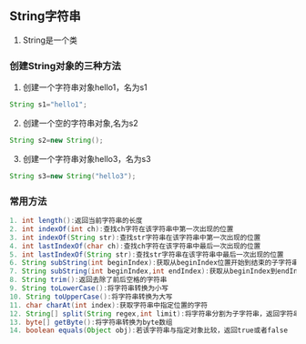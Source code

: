 ## String字符串
1. String是一个类

### 创建String对象的三种方法
1. 创建一个字符串对象hello1，名为s1
```java
String s1="hello1";
```
2. 创建一个空的字符串对象,名为s2
```java
String s2=new String();
```
3. 创建一个字符串对象hello3，名为s3
```java
String s3=new String("hello3");
```

### 常用方法
```java
1. int length():返回当前字符串的长度
2. int indexOf(int ch):查找ch字符在该字符串中第一次出现的位置
3. int indexOf(String str):查找str字符串在该字符串中第一次出现的位置
4. int lastIndexOf(char ch):查找ch字符在该字符串中最后一次出现的位置
5. int lastIndexOf(String str):查找str字符串在该字符串中最后一次出现的位置
6. String subString(int beginIndex):获取从beginIndex位置开始到结束的子字符串
7. String subString(int beginIndex,int endIndex):获取从beginIndex到endIndex位置的字符串
8. String trim():返回去除了前后空格的字符串
9. String toLowerCase():将字符串转换为小写
10. String toUpperCase():将字符串转换为大写
11. char charAt(int index):获取字符串中指定位置的字符
12. String[] split(String regex,int limit):将字符串分割为子字符串，返回字符串数组
13. byte[] getByte():将字符串转换为byte数组
14. boolean equals(Object obj):若该字符串与指定对象比较，返回true或者false
```
 
